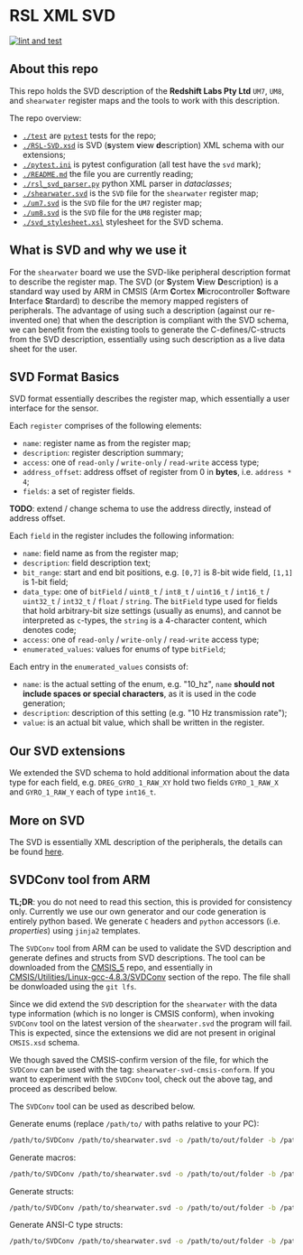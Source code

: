 # RSL XML SVD

[![lint and test](https://github.com/RedshiftLabsPtyLtd/rsl_xml_svd/actions/workflows/test.yml/badge.svg)](https://github.com/RedshiftLabsPtyLtd/rsl_xml_svd/actions/workflows/test.yml)

## About this repo

This repo holds the SVD description of the **Redshift Labs Pty Ltd**
`UM7`, `UM8`, and `shearwater` register maps and the tools to work with this description.

The repo overview:

* [`./test`](./test) are [`pytest`](https://docs.pytest.org/en/latest/) tests for the repo;
* [`./RSL-SVD.xsd`](./RSL-SVD.xsd) is SVD (**s**ystem **v**iew **d**escription) XML schema with our extensions;
* [`./pytest.ini`](./pytest.ini) is pytest configuration (all test have the `svd` mark);
* [`./README.md`](./README.md) the file you are currently reading;
* [`./rsl_svd_parser.py`](./rsl_svd_parser.py) python XML parser in *dataclasses*;
* [`./shearwater.svd`](./shearwater.svd) is the `SVD` file for the `shearwater` register map;
* [`./um7.svd`](./um7.svd) is the `SVD` file for the `UM7` register map;
* [`./um8.svd`](./um8.svd) is the `SVD` file for the `UM8` register map;
* [`./svd_stylesheet.xsl`](./svd_stylesheet.xsl) stylesheet for the SVD schema.

## What is SVD and why we use it

For the `shearwater` board we use the SVD-like peripheral description
format to describe the register map.
The SVD (or **S**ystem **V**iew **D**escription) is a standard way used by ARM in 
CMSIS (Arm **C**ortex **M**icrocontroller **S**oftware **I**nterface **S**tardard)
to describe the memory mapped registers of peripherals.
The advantage of using such a description (against our re-invented one) that
when the description is compliant with the SVD schema, we can benefit from
the existing tools to generate the C-defines/C-structs 
from the SVD description, essentially using such description
as a live data sheet for the user.

## SVD Format Basics

SVD format essentially describes the register map, which essentially a
user interface for the sensor. 

Each `register` comprises of the following elements:

* `name`: register name as from the register map;
* `description`: register description summary;
* `access`: one of `read-only` / `write-only` / `read-write` access type;
* `address_offset`: address offset of register from 0 in **bytes**, i.e. `address * 4`;
* `fields`: a set of register fields.

**TODO**: extend / change schema to use the address directly, instead of 
address offset.

Each `field` in the register includes the following information:

* `name`: field name as from the register map;
* `description`: field description text;
* `bit_range`: start and end bit positions, e.g. `[0,7]` is 8-bit wide field, `[1,1]` is 1-bit field;
* `data_type`: one of `bitField` / `uint8_t` / `int8_t` / `uint16_t` / `int16_t` / 
`uint32_t` / `int32_t` / `float` / `string`. The `bitField` type used for fields that 
hold arbitrary-bit size settings (usually as enums), and cannot be interpreted as `c`-types, 
the `string` is a 4-character content, which denotes code;
* `access`: one of `read-only` / `write-only` / `read-write` access type;
* `enumerated_values`: values for enums of type `bitField`;

Each entry in the `enumerated_values` consists of:
* `name`: is the actual setting of the enum, e.g. "10_hz", 
`name` **should not include spaces or special characters**, as it is used in the 
code generation; 
* `description`: description of this setting (e.g. "10 Hz transmission rate");
* `value`: is an actual bit value, which shall be written in the register.


## Our SVD extensions

We extended the SVD schema to hold additional information about the data type for 
each field, e.g. `DREG_GYRO_1_RAW_XY` hold two fields `GYRO_1_RAW_X` and `GYRO_1_RAW_Y` each of type 
`int16_t`.

## More on SVD

The SVD is essentially XML description of the peripherals, the details
can be found [here](https://www.keil.com/pack/doc/CMSIS/SVD/html/index.html).

## SVDConv tool from ARM

**TL;DR**: you do not need to read this section, this is provided for consistency only. Currently we use our own generator
and our code generation is entirely python based.
We generate `C` headers and `python` accessors (i.e. *properties*) using `jinja2` templates. 

The `SVDConv` tool from ARM can be used to validate the SVD description 
and generate defines and structs from SVD descriptions.
The tool can be downloaded from the 
[CMSIS_5](https://github.com/ARM-software/CMSIS_5/) repo, and 
essentially in 
[CMSIS/Utilities/Linux-gcc-4.8.3/SVDConv](https://github.com/ARM-software/CMSIS_5/blob/develop/CMSIS/Utilities/Linux-gcc-4.8.3/SVDConv)
section of the repo.
The file shall be donwloaded using the `git lfs`.

Since we did extend the `SVD` description for the `shearwater` with the 
data type information (which is no longer is CMSIS conform), when invoking
`SVDConv` tool on the latest version of the `shearwater.svd` the program 
will fail. This is expected, since the extensions we did are not 
present in original `CMSIS.xsd` schema.

We though saved the CMSIS-confirm version of the file,
for which the `SVDConv` can be used with the tag: `shearwater-svd-cmsis-conform`.
If you want to experiment with the `SVDConv` tool, check out the above tag, 
and proceed as described below.

The `SVDConv` tool can be used as described below.

Generate enums (replace `/path/to/` with paths relative to your PC):

```sh
/path/to/SVDConv /path/to/shearwater.svd -o /path/to/out/folder -b /path/to/log --generate=header --debug-headerfile --fields=enum 
```

Generate macros:

```sh
/path/to/SVDConv /path/to/shearwater.svd -o /path/to/out/folder -b /path/to/log --generate=header --debug-headerfile --fields=macro 
```

Generate structs:

```sh
/path/to/SVDConv /path/to/shearwater.svd -o /path/to/out/folder -b /path/to/log --generate=header --debug-headerfile --fields=struct 
```

Generate ANSI-C type structs:

```sh
/path/to/SVDConv /path/to/shearwater.svd -o /path/to/out/folder -b /path/to/log --generate=header --debug-headerfile --fields=ansic 
```
